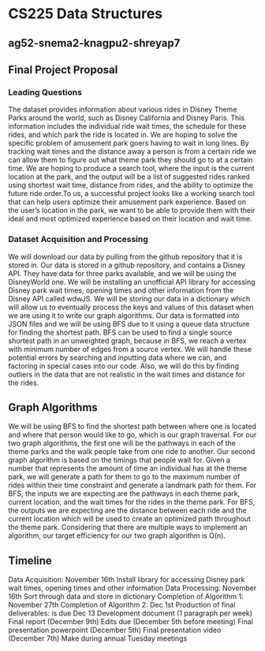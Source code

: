 # CS225 Data Structures
## ag52-snema2-knagpu2-shreyap7
## Final Project Proposal

### Leading Questions
The dataset provides information about various rides in Disney Theme Parks around the world, such as Disney California and Disney Paris. This information includes the individual ride wait times, the schedule for these rides, and which park the ride is located in. We are hoping to solve the specific problem of amusement park goers having to wait in long lines. By tracking wait times and the distance away a person is from a certain ride we can allow them to figure out what theme park they should go to at a certain time. We are hoping to produce a search tool, where the input is the current location at the park, and the output will be a list of suggested rides ranked using shortest wait time, distance from rides, and the ability to optimize the future ride order.To us, a successful project looks like a working search tool that can help users optimize their amusement park experience. Based on the user’s location in the park, we want to be able to provide them with their ideal and most optimized experience based on their location and wait time. 
### Dataset Acquisition and Processing
We will download our data by pulling from the github repository that it is stored in. Our data is stored in a github repository, and contains a Disney API. They have data for three parks available, and we will be using the DisneyWorld one. We will be installing an unofficial API library for accessing Disney park wait times, opening times and other information from the Disney API called wdwJS. We will be storing our data in a dictionary which will allow us to eventually process the keys and values of this dataset when we are using it to write our graph algorithms.
Our data is formatted into JSON files and we will be using BFS due to it using a queue data structure for finding the shortest path. BFS can be used to find a single source shortest path in an unweighted graph, because in BFS, we reach a vertex with minimum number of edges from a source vertex. We will handle these potential errors by searching and inputting data where we can, and factoring in special cases into our code. Also, we will do this by finding outliers in the data that are not realistic in the wait times and distance for the rides.
## Graph Algorithms
We will be using BFS to find the shortest path between where one is located and where that person would like to go, which is our graph traversal. For our two graph algorithms, the first one will be the pathways in each of the theme parks and the walk people take from one ride to another. Our second graph algorithm is based on the timings that people wait for. Given a number that represents the amount of time an individual has at the theme park, we will generate a path for them to go to the maximum number of rides within their time constraint and generate a landmark path for them. For BFS, the inputs we are expecting are the pathways in each theme park, current location, and the wait times for the rides in the theme park.  For BFS, the outputs we are expecting are the distance between each ride and the current location which will be used to create an optimized path throughout the theme park. Considering that there are multiple ways to implement an algorithm, our target efficiency for our two graph algorithm is O(n).
## Timeline
Data Acquisition: November 16th
Install library for accessing Disney park wait times, opening times and other information
Data Processing: November 16th
Sort through data and store in dictionary
Completion of Algorithm 1: November 27th
Completion of Algorithm 2: Dec 1st
Production of final deliverables: is due Dec 13
Development document (1 paragraph per week)
Final report (December 9th)
Edits due (December 5th before meeting)
Final presentation powerpoint  (December 5th)
Final presentation video (December 7th)
Make during annual Tuesday meetings
